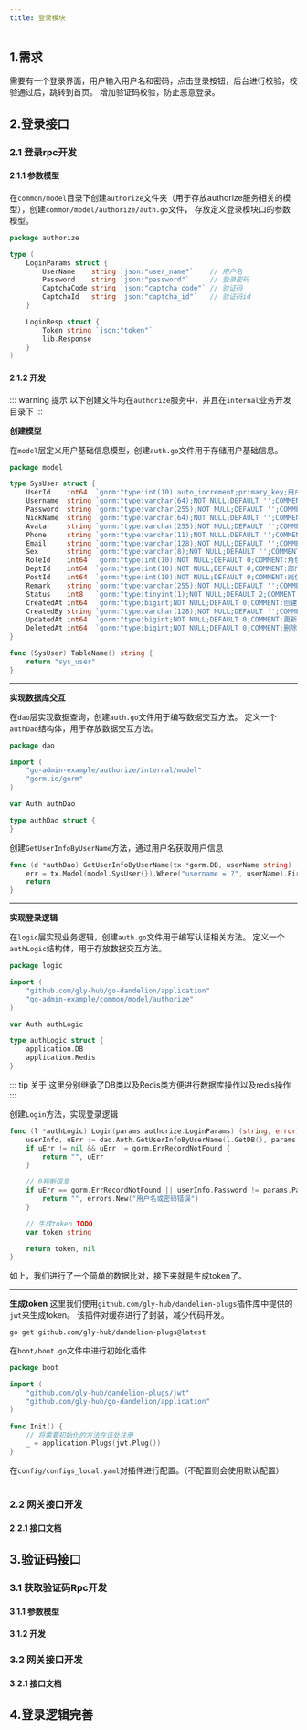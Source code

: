 ```yaml
---
title: 登录模块
---
```


## 1.需求
需要有一个登录界面，用户输入用户名和密码，点击登录按钮，后台进行校验，校验通过后，跳转到首页。
增加验证码校验，防止恶意登录。

## 2.登录接口

### 2.1 登录rpc开发
#### 2.1.1 参数模型
在`common/model`目录下创建`authorize`文件夹（用于存放authorize服务相关的模型），创建`common/model/authorize/auth.go`文件，
存放定义登录模块口的参数模型。

```go
package authorize

type (
	LoginParams struct {
		UserName    string `json:"user_name"`    // 用户名
		Password    string `json:"password"`     // 登录密码
		CaptchaCode string `json:"captcha_code"` // 验证码
		CaptchaId   string `json:"captcha_id"`   // 验证码id
	}

	LoginResp struct {
		Token string `json:"token"`
		lib.Response
	}
)
```

#### 2.1.2 开发

::: warning 提示
以下创建文件均在`authorize`服务中，并且在`internal`业务开发目录下
:::

**创建模型**

在`model`层定义用户基础信息模型，创建`auth.go`文件用于存储用户基础信息。
```go
package model

type SysUser struct {
	UserId    int64  `gorm:"type:int(10) auto_increment;primary_key;用户id"`              // 用户ID
	Username  string `gorm:"type:varchar(64);NOT NULL;DEFAULT '';COMMENT:用户名"`         // 用户名
	Password  string `gorm:"type:varchar(255);NOT NULL;DEFAULT '';COMMENT:密码"`          // 密码
	NickName  string `gorm:"type:varchar(64);NOT NULL;DEFAULT '';COMMENT:昵称"`           // 昵称
	Avatar    string `gorm:"type:varchar(255);NOT NULL;DEFAULT '';COMMENT:头像"`          // 头像
	Phone     string `gorm:"type:varchar(11);NOT NULL;DEFAULT '';COMMENT:手机号"`         // 手机号
	Email     string `gorm:"type:varchar(128);NOT NULL;DEFAULT '';COMMENT:邮箱"`          // 邮箱
	Sex       string `gorm:"type:varchar(8);NOT NULL;DEFAULT '';COMMENT:性别"`            // 性别
	RoleId    int64  `gorm:"type:int(10);NOT NULL;DEFAULT 0;COMMENT:角色id"`              // 角色id
	DeptId    int64  `gorm:"type:int(10);NOT NULL;DEFAULT 0;COMMENT:部门id"`              // 部门id
	PostId    int64  `gorm:"type:int(10);NOT NULL;DEFAULT 0;COMMENT:岗位id"`              // 岗位id
	Remark    string `gorm:"type:varchar(255);NOT NULL;DEFAULT '';COMMENT:备注"`          // 备注
	Status    int8   `gorm:"type:tinyint(1);NOT NULL;DEFAULT 2;COMMENT:状态 1启用 2停用"` // 状态 1启用 2停用
	CreatedAt int64  `gorm:"type:bigint;NOT NULL;DEFAULT 0;COMMENT:创建时间"`             // 创建时间
	CreatedBy string `gorm:"type:varchar(128);NOT NULL;DEFAULT '';COMMENT:创建人"`        // 创建人
	UpdatedAt int64  `gorm:"type:bigint;NOT NULL;DEFAULT 0;COMMENT:更新时间"`             // 更新时间
	DeletedAt int64  `gorm:"type:bigint;NOT NULL;DEFAULT 0;COMMENT:删除时间"`             // 删除时间
}

func (SysUser) TableName() string {
	return "sys_user"
}

```

---

**实现数据库交互**

在`dao`层实现数据查询，创建`auth.go`文件用于编写数据交互方法。
定义一个`authDao`结构体，用于存放数据交互方法。
```go
package dao

import (
	"go-admin-example/authorize/internal/model"
	"gorm.io/gorm"
)

var Auth authDao

type authDao struct {
}
```

创建`GetUserInfoByUserName`方法，通过用户名获取用户信息
```go
func (d *authDao) GetUserInfoByUserName(tx *gorm.DB, userName string) (user model.SysUser, err error) {
	err = tx.Model(model.SysUser{}).Where("username = ?", userName).First(&user).Error
	return
}
```

---

**实现登录逻辑**

在`logic`层实现业务逻辑，创建`auth.go`文件用于编写认证相关方法。
定义一个`authLogic`结构体，用于存放数据交互方法。
```go
package logic

import (
	"github.com/gly-hub/go-dandelion/application"
	"go-admin-example/common/model/authorize"
)

var Auth authLogic

type authLogic struct {
	application.DB
	application.Redis
}
```
::: tip 关于
这里分别继承了DB类以及Redis类方便进行数据库操作以及redis操作
:::

创建`Login`方法，实现登录逻辑
```go
func (l *authLogic) Login(params authorize.LoginParams) (string, error) {
	userInfo, uErr := dao.Auth.GetUserInfoByUserName(l.GetDB(), params.UserName)
	if uErr != nil && uErr != gorm.ErrRecordNotFound {
		return "", uErr
	}

	// 0判断信息
	if uErr == gorm.ErrRecordNotFound || userInfo.Password != params.Password {
		return "", errors.New("用户名或密码错误")
	}

	// 生成token TODO
	var token string

	return token, nil
}
```

如上，我们进行了一个简单的数据比对，接下来就是生成token了。

---

**生成token**
这里我们使用`github.com/gly-hub/dandelion-plugs`插件库中提供的`jwt`来生成token。
该插件对缓存进行了封装，减少代码开发。
```shell
go get github.com/gly-hub/dandelion-plugs@latest
```

在`boot/boot.go`文件中进行初始化插件
```go
package boot

import (
	"github.com/gly-hub/dandelion-plugs/jwt"
	"github.com/gly-hub/go-dandelion/application"
)

func Init() {
	// 将需要初始化的方法在该处注册
	_ = application.Plugs(jwt.Plug())
}
```

在`config/configs_local.yaml`对插件进行配置。（不配置则会使用默认配置）
```yaml

```


### 2.2 网关接口开发
#### 2.2.1 接口文档

## 3.验证码接口
### 3.1 获取验证码Rpc开发
#### 3.1.1 参数模型

#### 3.1.2 开发

### 3.2 网关接口开发
#### 3.2.1 接口文档

## 4.登录逻辑完善

